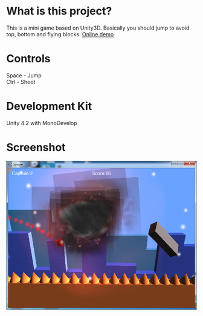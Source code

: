# What is this project?  
This is a mini game based on Unity3D. Basically you should jump to avoid top, bottom and flying blocks.  [Online demo](http://103.27.79.85:6687/static/jumper_web/web_edition.html)

# Controls  
Space - Jump  
Ctrl - Shoot  

# Development Kit  
Unity 4.2 with MonoDevelop  
  
# Screenshot  
![screenshot1](docs/screenshot.png)
